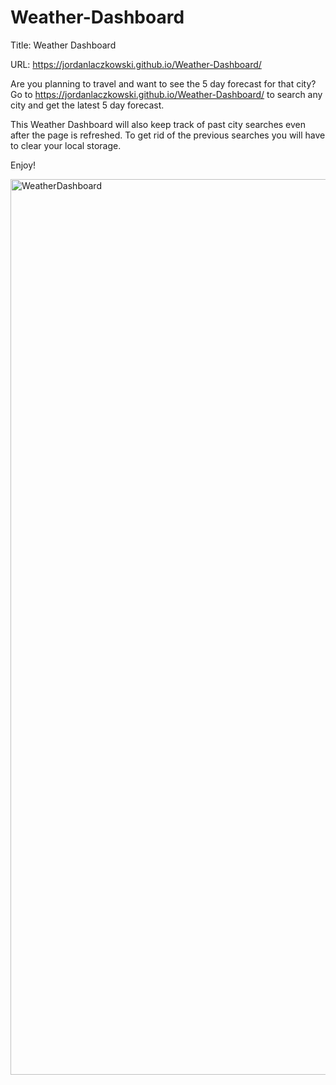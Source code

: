 # Weather-Dashboard

Title: Weather Dashboard

URL: https://jordanlaczkowski.github.io/Weather-Dashboard/

Are you planning to travel and want to see the 5 day forecast for that city? Go to https://jordanlaczkowski.github.io/Weather-Dashboard/ to search any city and get the latest 5 day forecast.

This Weather Dashboard will also keep track of past city searches even after the page is refreshed. To get rid of the previous searches you will have to clear your local storage.

Enjoy!

<img width="1433" alt="WeatherDashboard" src="https://user-images.githubusercontent.com/109110372/185769065-878c443f-fda6-4d6d-84c3-8f3a2c33dee8.png">

